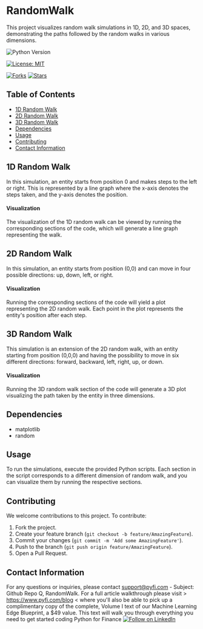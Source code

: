 # RandomWalk

This project visualizes random walk simulations in 1D, 2D, and 3D spaces, demonstrating the paths followed by the random walks in various dimensions.

![Python Version](https://img.shields.io/badge/Python-3.6%2B-blue)

[![License: MIT](https://img.shields.io/badge/License-MIT-yellow.svg)](https://opensource.org/licenses/MIT)

[![Forks](https://img.shields.io/github/forks/Py-Fi-nance/RandomWalk)](https://github.com/Py-Fi-nance/RandomWalk/network)
[![Stars](https://img.shields.io/github/stars/Py-Fi-nance/RandomWalk)](https://github.com/Py-Fi-nance/RandomWalk/stargazers)


## Table of Contents
- [1D Random Walk](#1d-random-walk)
- [2D Random Walk](#2d-random-walk)
- [3D Random Walk](#3d-random-walk)
- [Dependencies](#dependencies)
- [Usage](#usage)
- [Contributing](#contributing)
- [Contact Information](#contact-information)

## 1D Random Walk
In this simulation, an entity starts from position 0 and makes steps to the left or right. This is represented by a line graph where the x-axis denotes the steps taken, and the y-axis denotes the position. 

#### Visualization
The visualization of the 1D random walk can be viewed by running the corresponding sections of the code, which will generate a line graph representing the walk.

## 2D Random Walk
In this simulation, an entity starts from position (0,0) and can move in four possible directions: up, down, left, or right. 

#### Visualization
Running the corresponding sections of the code will yield a plot representing the 2D random walk. Each point in the plot represents the entity's position after each step.

## 3D Random Walk
This simulation is an extension of the 2D random walk, with an entity starting from position (0,0,0) and having the possibility to move in six different directions: forward, backward, left, right, up, or down.

#### Visualization
Running the 3D random walk section of the code will generate a 3D plot visualizing the path taken by the entity in three dimensions.

## Dependencies
- matplotlib
- random

## Usage
To run the simulations, execute the provided Python scripts. Each section in the script corresponds to a different dimension of random walk, and you can visualize them by running the respective sections.

## Contributing
We welcome contributions to this project. To contribute:

1. Fork the project.
2. Create your feature branch (`git checkout -b feature/AmazingFeature`).
3. Commit your changes (`git commit -m 'Add some AmazingFeature'`).
4. Push to the branch (`git push origin feature/AmazingFeature`).
5. Open a Pull Request.


## Contact Information
For any questions or inquiries, please contact support@pyfi.com - Subject: Github Repo Q, RandomWalk.
For a full article walkthrough please visit > https://www.pyfi.com/blog < where you'll also be able to pick up a complimentary copy of the complete, Volume I text of our Machine Learning Edge Blueprint, a $49 value. This text will walk you through everything you need to get started coding Python for Finance
[![Follow on LinkedIn](https://img.shields.io/badge/Follow%20on-LinkedIn-blue?style=social&logo=linkedin)](https://www.linkedin.com/company/pyfi/)
